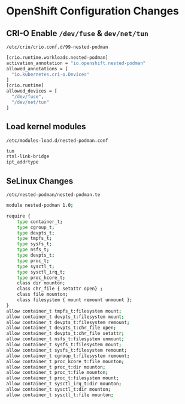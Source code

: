 # OpenShift Configuration Changes

## CRI-O Enable `/dev/fuse` & `dev/net/tun`

`/etc/crio/crio.conf.d/99-nested-podman`

```bash
[crio.runtime.workloads.nested-podman]
activation_annotation = "io.openshift.nested-podman"
allowed_annotations = [
  "io.kubernetes.cri-o.Devices"
]
[crio.runtime]
allowed_devices = [
  "/dev/fuse",
  "/dev/net/tun"
]
```

## Load kernel modules

`/etc/modules-load.d/nested-podman.conf`

```bash
tun
rtnl-link-bridge
ipt_addrtype
```

## SeLinux Changes

`/etc/nested-podman/nested-podman.te`

```bash
module nested-podman 1.0;

require {
    type container_t;
    type cgroup_t;
    type devpts_t;
    type tmpfs_t;
    type sysfs_t;
    type nsfs_t;
    type devpts_t;
    type proc_t;
    type sysctl_t;
    type sysctl_irq_t;
    type proc_kcore_t;
    class dir mounton;
    class chr_file { setattr open} ;
    class file mounton;
    class filesystem { mount remount unmount };
}
allow container_t tmpfs_t:filesystem mount;
allow container_t devpts_t:filesystem mount;
allow container_t devpts_t:filesystem remount;
allow container_t devpts_t:chr_file open;
allow container_t devpts_t:chr_file setattr;
allow container_t nsfs_t:filesystem unmount;
allow container_t sysfs_t:filesystem mount;
allow container_t sysfs_t:filesystem remount;
allow container_t cgroup_t:filesystem remount;
allow container_t proc_kcore_t:file mounton;
allow container_t proc_t:dir mounton;
allow container_t proc_t:file mounton;
allow container_t proc_t:filesystem mount;
allow container_t sysctl_irq_t:dir mounton;
allow container_t sysctl_t:dir mounton;
allow container_t sysctl_t:file mounton;
```
